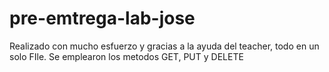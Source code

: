 # pre-emtrega-lab-jose

Realizado con mucho esfuerzo y gracias a la ayuda del teacher, todo en un solo FIle. Se emplearon los metodos GET, PUT y DELETE 